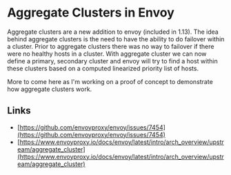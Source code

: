 # Aggregate Clusters in Envoy

Aggregate clusters are a new addition to envoy (included in 1.13). The idea behind aggregate clusters is the need to have the ability to do
failover within a cluster. Prior to aggregate clusters there was no way to failover if there were no healthy hosts in a cluster. With aggregate
cluster we can now define a primary, secondary cluster and envoy will try to find a host within these clusters based on a computed linearized
priority list of hosts.

More to come here as I'm working on a proof of concept to demonstrate how aggregate clusters work.



## Links
 - [https://github.com/envoyproxy/envoy/issues/7454](https://github.com/envoyproxy/envoy/issues/7454)
 - [https://www.envoyproxy.io/docs/envoy/latest/intro/arch_overview/upstream/aggregate_cluster](https://www.envoyproxy.io/docs/envoy/latest/intro/arch_overview/upstream/aggregate_cluster)
 